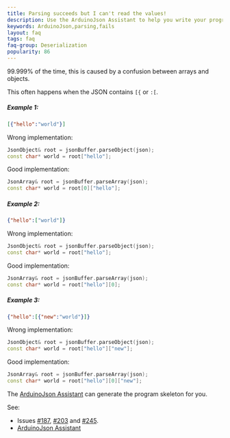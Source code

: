```yaml
---
title: Parsing succeeds but I can't read the values!
description: Use the ArduinoJson Assistant to help you write your program
keywords: ArduinoJson,parsing,fails
layout: faq
tags: faq
faq-group: Deserialization
popularity: 86
---
```


99.999% of the time, this is caused by a confusion between arrays and objects.

This often happens when the JSON contains `[{` or `:[`.

##### Example 1:

```json
[{"hello":"world"}]
```

Wrong implementation:

```c++
JsonObject& root = jsonBuffer.parseObject(json);
const char* world = root["hello"];
```

Good implementation:

```c++
JsonArray& root = jsonBuffer.parseArray(json);
const char* world = root[0]["hello"];
```

##### Example 2:

```json
{"hello":["world"]}
```

Wrong implementation:

```c++
JsonObject& root = jsonBuffer.parseObject(json);
const char* world = root["hello"];
```

Good implementation:

```c++
JsonArray& root = jsonBuffer.parseArray(json);
const char* world = root["hello"][0];
```

##### Example 3:

```json
{"hello":[{"new":"world"}]}
```

Wrong implementation:

```c++
JsonObject& root = jsonBuffer.parseObject(json);
const char* world = root["hello"]["new"];
```

Good implementation:

```c++
JsonArray& root = jsonBuffer.parseArray(json);
const char* world = root["hello"][0]["new"];
```

The [ArduinoJson Assistant]({{site.baseurl}}/assistant/) can generate the program skeleton for you.

See:

* Issues [#187](https://github.com/bblanchon/ArduinoJson/issues/187), [#203](https://github.com/bblanchon/ArduinoJson/issues/203) and [#245](https://github.com/bblanchon/ArduinoJson/issues/245).
* [ArduinoJson Assistant]({{site.baseurl}}/assistant/)
